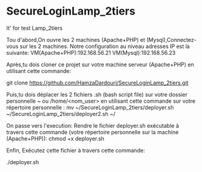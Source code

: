 # SecureLoginLamp_2tiers
It' for test Lamp_2tiers

Tou d'abord,On ouvre les 2 machines (Apache+PHP) et (Mysql),Connectez-vous sur les 2 machines.
Notre configuration au niveau adresses IP est la suivante:
VM(Apache+PHP):192.168.56.21
VM(Mysql):192.168.56.23

Après,tu dois cloner ce projet sur votre machine serveur (Apache+PHP) en utilisant cette commande:

git clone https://github.com/HamzaDardouri/SecureLoginLamp_2tiers.git

Puis,tu dois déplacer les 2 fichiers .sh (bash script file) sur votre dossier personnelle ~ ou /home/<nom_user> 
en utilisant cette commande sur votre répertoire personnelle :
mv  ~/SecureLoginLamp_2tiers/deployer.sh  ~/SecureLoginLamp_2tiers/deployer2.sh  ~/

On passe vers l'execution:
Rendre le fichier deployer.sh exécutable à travers cette commande (votre répertoire personnelle sur la machine (Apache+PHP)):
chmod +x deployer.sh

Enfin, Exécutez cette fichier à travers cette commande:

./deployer.sh
